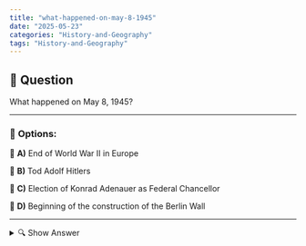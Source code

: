 ```yaml
---
title: "what-happened-on-may-8-1945"
date: "2025-05-23"
categories: "History-and-Geography"
tags: "History-and-Geography"
---
```


## 📌 **Question**

What happened on May 8, 1945?



---

### 📝 **Options:**

🔘 **A)** End of World War II in Europe

🔘 **B)** Tod Adolf Hitlers

🔘 **C)** Election of Konrad Adenauer as Federal Chancellor

🔘 **D)** Beginning of the construction of the Berlin Wall

---

<details>
  <summary>🔍 Show Answer</summary>

  <p>
💡  <b>Correct Answer:</b>  a
  </p>
  <p>
    📖<b>Explanation:</b>
    
  </p>
</details>
